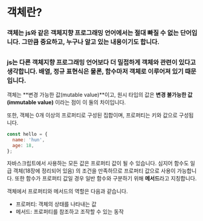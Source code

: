 # 객체란?

### 객체는 js와 같은 객체지향 프로그래밍 언어에서는 절대 빠질 수 없는 단어입니다. 그만큼 중요하고, 누구나 알고 있는 내용이기도 합니다.

##

### js는 다른 객체지향 프로그래밍 언어보다 더 밀접하게 객체와 관련이 있다고 생각합니다. 배열, 정규 표현식은 물론, 함수마저 객체로 이루어져 있기 때문입니다.

객체는 **변경 가능한 값(mutable value)**이고, 원시 타입의 값은 **변경 불가능한 값(immutable value)** 이라는 점이 이 둘의 차이입니다.

또한, 객체는 0개 이상의 프로퍼티로 구성된 집합이며, 프로퍼티는 키와 값으로 구성됩니다.

```js
const hello = {
  name: 'hun',
  age: 18,
};
```

자바스크립트에서 사용하는 모든 값은 프로퍼티 값이 될 수 있습니다. 심지어 함수도 일급 객체(18장에 정리되어 있음) 의 조건을 만족하므로 프로퍼티 값으로 사용이 가능합니다. 또한 함수가 프로퍼티 값일 경우 일반 함수와 구분하기 위해 **메서드**라고 지칭합니다.

객체에서 프로퍼티와 메서드의 역할은 다음과 같습니다.

- 프로퍼티: 객체의 상태를 나타내는 값
- 메서드: 프로퍼티를 참조하고 조작할 수 있는 동작
